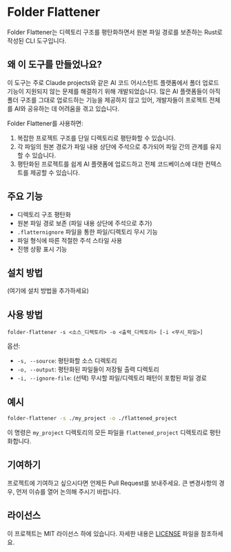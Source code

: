# Folder Flattener

Folder Flattener는 디렉토리 구조를 평탄화하면서 원본 파일 경로를 보존하는 Rust로 작성된 CLI 도구입니다.

## 왜 이 도구를 만들었나요?

이 도구는 주로 Claude projects와 같은 AI 코드 어시스턴트 플랫폼에서 폴더 업로드 기능이 지원되지 않는 문제를 해결하기 위해 개발되었습니다. 많은 AI 플랫폼들이 아직 폴더 구조를 그대로 업로드하는 기능을 제공하지 않고 있어, 개발자들이 프로젝트 전체를 AI와 공유하는 데 어려움을 겪고 있습니다.

Folder Flattener를 사용하면:
1. 복잡한 프로젝트 구조를 단일 디렉토리로 평탄화할 수 있습니다.
2. 각 파일의 원본 경로가 파일 내용 상단에 주석으로 추가되어 파일 간의 관계를 유지할 수 있습니다.
3. 평탄화된 프로젝트를 쉽게 AI 플랫폼에 업로드하고 전체 코드베이스에 대한 컨텍스트를 제공할 수 있습니다.

## 주요 기능

- 디렉토리 구조 평탄화
- 원본 파일 경로 보존 (파일 내용 상단에 주석으로 추가)
- `.flatternignore` 파일을 통한 파일/디렉토리 무시 기능
- 파일 형식에 따른 적절한 주석 스타일 사용
- 진행 상황 표시 기능

## 설치 방법

(여기에 설치 방법을 추가하세요)

## 사용 방법

```
folder-flattener -s <소스_디렉토리> -o <출력_디렉토리> [-i <무시_파일>]
```

옵션:
- `-s, --source`: 평탄화할 소스 디렉토리
- `-o, --output`: 평탄화된 파일들이 저장될 출력 디렉토리
- `-i, --ignore-file`: (선택) 무시할 파일/디렉토리 패턴이 포함된 파일 경로

## 예시

```bash
folder-flattener -s ./my_project -o ./flattened_project
```

이 명령은 `my_project` 디렉토리의 모든 파일을 `flattened_project` 디렉토리로 평탄화합니다.

## 기여하기

프로젝트에 기여하고 싶으시다면 언제든 Pull Request를 보내주세요. 큰 변경사항의 경우, 먼저 이슈를 열어 논의해 주시기 바랍니다.

## 라이선스

이 프로젝트는 MIT 라이선스 하에 있습니다. 자세한 내용은 [LICENSE](LICENSE) 파일을 참조하세요.